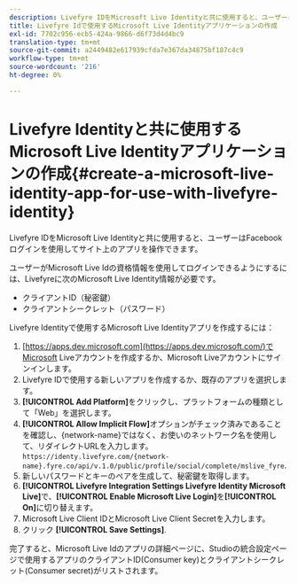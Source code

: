 ```yaml
---
description: Livefyre IDをMicrosoft Live Identityと共に使用すると、ユーザーはFacebookログインを使用してサイト上のアプリを操作できます。
title: Livefyre Idで使用するMicrosoft Live Identityアプリケーションの作成
exl-id: 7702c956-ecb5-424a-9866-d6f73d4d4bc9
translation-type: tm+mt
source-git-commit: a2449482e617939cfda7e367da34875bf187c4c9
workflow-type: tm+mt
source-wordcount: '216'
ht-degree: 0%

---
```


# Livefyre Identityと共に使用するMicrosoft Live Identityアプリケーションの作成{#create-a-microsoft-live-identity-app-for-use-with-livefyre-identity}

Livefyre IDをMicrosoft Live Identityと共に使用すると、ユーザーはFacebookログインを使用してサイト上のアプリを操作できます。

ユーザーがMicrosoft Live Idの資格情報を使用してログインできるようにするには、Livefyreに次のMicrosoft Live Identity情報が必要です。

* クライアントID（秘密鍵）
* クライアントシークレット（パスワード）

Livefyre Identityで使用するMicrosoft Live Identityアプリを作成するには：

1. [https://apps.dev.microsoft.com](https://apps.dev.microsoft.com/)でMicrosoft Liveアカウントを作成するか、Microsoft Liveアカウントにサインインします。
1. Livefyre IDで使用する新しいアプリを作成するか、既存のアプリを選択します。
1. **[!UICONTROL Add Platform]**&#x200B;をクリックし、プラットフォームの種類として「Web」を選択します。
1. **[!UICONTROL Allow Implicit Flow]**&#x200B;オプションがチェック済みであることを確認し、{network-name}ではなく、お使いのネットワーク名を使用して、リダイレクトURLを入力します。`https://identy.livefyre.com/{network-name}.fyre.co/api/v.1.0/public/profile/social/complete/mslive_fyre`.
1. 新しいパスワードとキーのペアを生成して、秘密鍵を取得します。
1. **[!UICONTROL Livefyre Integration Settings Livefyre Identity Microsoft Live]**&#x200B;で、**[!UICONTROL Enable Microsoft Live Login]**&#x200B;を&#x200B;**[!UICONTROL On]**&#x200B;に切り替えます。
1. Microsoft Live Client IDとMicrosoft Live Client Secretを入力します。
1. クリック **[!UICONTROL Save Settings]**.

完了すると、Microsoft Live Idのアプリの詳細ページに、Studioの統合設定ページで使用するアプリのクライアントID(Consumer key)とクライアントシークレット(Consumer secret)がリストされます。
